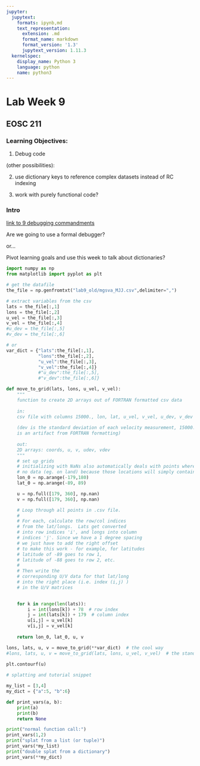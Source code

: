 ```yaml
---
jupyter:
  jupytext:
    formats: ipynb,md
    text_representation:
      extension: .md
      format_name: markdown
      format_version: '1.3'
      jupytext_version: 1.11.3
  kernelspec:
    display_name: Python 3
    language: python
    name: python3
---
```


# Lab Week 9

## EOSC 211

### Learning Objectives:

1. Debug code

(other possibilities):

2. use dictionary keys to reference complex datasets instead of RC indexing

3. work with purely functional code?

### Intro

[link to 9 debugging commandments](https://www.tygertec.com/9-rules-debugging/)

Are we going to use a formal debugger? 

or...

Pivot learning goals and use this week to talk about dictionaries?

```python
import numpy as np
from matplotlib import pyplot as plt
```

```python
# get the datafile
the_file = np.genfromtxt("lab9_old/mgsva_MJJ.csv",delimiter=",")

# extract variables from the csv
lats = the_file[:,1]
lons = the_file[:,2]
u_vel = the_file[:,3]
v_vel = the_file[:,4]
#u_dev = the_file[:,5]
#v_dev = the_file[:,6]

# or
var_dict = {"lats":the_file[:,1], 
            "lons":the_file[:,2], 
            "u_vel":the_file[:,3],
            "v_vel":the_file[:,4]}
            #"u_dev":the_file[:,5],
            #"v_dev":the_file[:,6]}
```

```python
def move_to_grid(lats, lons, u_vel, v_vel):
    """
    function to create 2D arrays out of FORTRAN formatted csv data
    
    in:
    csv file with columns 15000., lon, lat, u_vel, v_vel, u_dev, v_dev
    
    (dev is the standard deviation of each velocity measurement, 15000.
    is an artifact from FORTRAN formatting)
    
    out: 
    2D arrays: coords, u, v, udev, vdev
    """
    # set up grids
    # initializing with NaNs also automatically deals with points where there is
    # no data (eg. on land) because those locations will simply contain NaNs
    lon_0 = np.arange(-179,180)
    lat_0 = np.arange(-89, 89)

    u = np.full([179, 360], np.nan)
    v = np.full([179, 360], np.nan)

    # Loop through all points in .csv file.
    #
    # For each, calculate the row/col indices
    # from the lat/longs.  Lats get converted
    # into row indices 'i', and longs into column
    # indices 'j'. Since we have a 1 degree spacing
    # we just have to add the right offset
    # to make this work - for example, for latitudes
    # latitude of -89 goes to row 1,
    # latitude of -88 goes to row 2, etc.
    #
    # Then write the
    # corresponding U/V data for that lat/long
    # into the right place (i.e. index (i,j) )
    # in the U/V matrices 

    
    for k in range(len(lats)):
        i = int(lons[k]) + 78  # row index
        j = int(lats[k]) + 179  # column index
        u[i,j] = u_vel[k]
        v[i,j] = v_vel[k]
        
    return lon_0, lat_0, u, v


```

```python
lons, lats, u, v = move_to_grid(**var_dict)  # the cool way
#lons, lats, u, v = move_to_grid(lats, lons, u_vel, v_vel)  # the standard way
                               
plt.contourf(u)
```

```python
# splatting and tutorial snippet

my_list = [3,4]
my_dict = {"a":5, "b":6}

def print_vars(a, b):
    print(a)
    print(b)
    return None

print("normal function call:")
print_vars(1,2)  
print("splat from a list (or tuple)")
print_vars(*my_list)
print("double splat from a dictionary")
print_vars(**my_dict)
```

```python

```

```python

```

```python

```

```python

```
